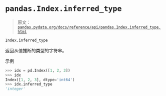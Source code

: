 # `pandas.Index.inferred_type`

> 原文：[`pandas.pydata.org/docs/reference/api/pandas.Index.inferred_type.html`](https://pandas.pydata.org/docs/reference/api/pandas.Index.inferred_type.html)

```py
Index.inferred_type
```

返回从值推断的类型的字符串。

示例

```py
>>> idx = pd.Index([1, 2, 3])
>>> idx
Index([1, 2, 3], dtype='int64')
>>> idx.inferred_type
'integer' 
```
